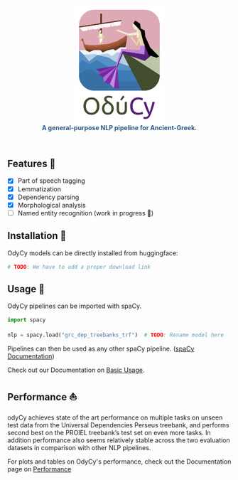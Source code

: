 <p align="center">
  <img width="200" src="docs/_static/logo_with_text_below.svg">
  <div align="center" style="color: #2c5882; font-weight: bold; font-size: 14px; margin-top: -18px;">
    A general-purpose NLP pipeline for Ancient-Greek.
  </div>
</p>
<br>

## Features :mount_fuji:

 - [x] Part of speech tagging
 - [x] Lemmatization
 - [x] Dependency parsing
 - [x] Morphological analysis
 - [ ] Named entity recognition (work in progress :construction:)

## Installation :sunrise:

OdyCy models can be directly installed from huggingface:

```bash
# TODO: We have to add a proper download link
```

## Usage :whale:

OdyCy pipelines can be imported with spaCy.

```python
import spacy

nlp = spacy.load("grc_dep_treebanks_trf")  # TODO: Rename model here
```

Pipelines can then be used as any other spaCy pipeline.
([spaCy Documentation](https://spacy.io/usage))

Check out our Documentation on [Basic Usage](https://centre-for-humanities-computing.github.io/odyCy/getting_started.html).

## Performance :boat:

odyCy achieves state of the art performance on multiple tasks on unseen test data from the Universal Dependencies Perseus treebank,
and performs second best on the PROIEL treebank’s test set on even more tasks.
In addition performance also seems relatively stable across the two evaluation datasets in comparison with other NLP pipelines.

For plots and tables on OdyCy's performance, check out the Documentation page on [Performance](https://centre-for-humanities-computing.github.io/odyCy/performance.html)

